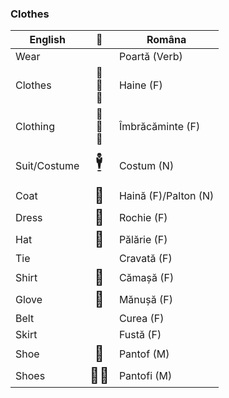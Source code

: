 ### Clothes

|English|🙂|Româna|
|-|:-:|-|
|Wear||Poartă (Verb)|
|Clothes|👒<br>👔<br>👖|Haine (F)|
|Clothing|👒<br>👔<br>👖|Îmbrăcăminte (F)|
|Suit/Costume|<span style="font-size:xx-large">🕴</span>|Costum (N)|
|Coat|<span style="font-size:x-large">🧥</span>|Haină (F)/Palton (N)|
|Dress|<span style="font-size:x-large">👗</span>|Rochie (F)|
|Hat|<span style="font-size:x-large">👒</span>|Pălărie (F)|
|Tie||Cravată (F)|
|Shirt|<span style="font-size:x-large">👕</span>|Cămașă (F)|
|Glove|<span style="font-size:x-large">🧤</span>|Mănușă (F)|
|Belt||Curea (F)|
|Skirt||Fustă (F)|
|Shoe|<span style="font-size:x-large">👞</span>|Pantof (M)|
|Shoes|<span style="font-size:x-large">👞👞</span>|Pantofi (M)|
